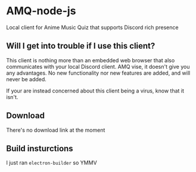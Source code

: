 # AMQ-node-js
Local client for Anime Music Quiz that supports Discord rich presence

## Will I get into trouble if I use this client?
This client is nothing more than an embedded web browser that also communicates with your local Discord client.
AMQ vise, it doesn't give you any advantages. No new functionality nor new features are added, and will never be added.

If your are instead concerned about this client being a virus, know that it isn't.

## Download
There's no download link at the moment

## Build insturctions
I just ran ``electron-builder`` so YMMV
